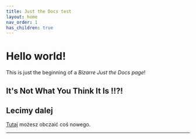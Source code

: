 ```yaml
---
title: Just the Docs test
layout: home
nav_order: 1
has_children: true
---
```


# Hello world!

This is just the beginning of a *Bizarre Just the Docs page*!



## It's Not What You Think It Is !!?!



## Lecimy dalej

[Tutaj](Markdown-in-CAT-test) możesz obczaić coś nowego.

----


